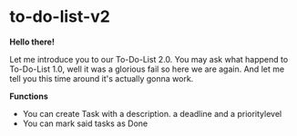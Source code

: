 # to-do-list-v2


__Hello there!__

Let me introduce you to our To-Do-List 2.0. You may ask what happend to To-Do-List 1.0, well it was a glorious fail so here we are again. And let me tell you this time around it's actually gonna work.

__Functions__

- You can create Task with a description. a deadline and a prioritylevel
- You can mark said tasks as Done 
